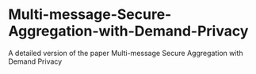 # Multi-message-Secure-Aggregation-with-Demand-Privacy
A detailed version of the paper Multi-message Secure Aggregation with Demand Privacy

